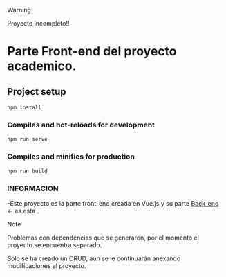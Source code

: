 > [!WARNING]
> Proyecto incompleto!! 
# Parte Front-end del proyecto academico.

## Project setup
```
npm install
```

### Compiles and hot-reloads for development
```
npm run serve
```

### Compiles and minifies for production
```
npm run build
```

### INFORMACION
-Este proyecto es la parte front-end creada en Vue.js y su parte [Back-end](https://github.com/JsMendoza13/academia-backend) <- es esta 
> [!NOTE]
>Problemas con dependencias que se generaron, por el momento el proyecto se encuentra separado.
>
> Solo se ha creado un CRUD, aún se le continuarán anexando modificaciones al proyecto.  

